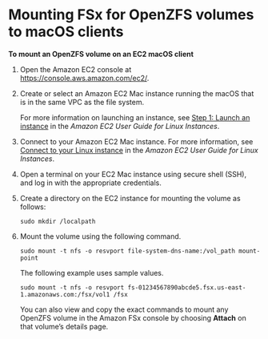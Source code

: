 # Mounting FSx for OpenZFS volumes to macOS clients<a name="attach-mac-client"></a>

**To mount an OpenZFS volume on an EC2 macOS client**

1. Open the Amazon EC2 console at [https://console\.aws\.amazon\.com/ec2/](https://console.aws.amazon.com/ec2/)\.

1. Create or select an Amazon EC2 Mac instance running the macOS that is in the same VPC as the file system\.

   For more information on launching an instance, see [ Step 1: Launch an instance](https://docs.aws.amazon.com/AWSEC2/latest/UserGuide/ec2-mac-instances.html#mac-instance-launch) in the *Amazon EC2 User Guide for Linux Instances*\.

1. Connect to your Amazon EC2 Mac instance\. For more information, see [Connect to your Linux instance](https://docs.aws.amazon.com/AWSEC2/latest/UserGuide/AccessingInstances.html) in the *Amazon EC2 User Guide for Linux Instances*\.

1. Open a terminal on your EC2 Mac instance using secure shell \(SSH\), and log in with the appropriate credentials\.

1. Create a directory on the EC2 instance for mounting the volume as follows:

   ```
   sudo mkdir /localpath
   ```

1. Mount the volume using the following command\.

   ```
   sudo mount -t nfs -o resvport file-system-dns-name:/vol_path mount-point
   ```

   The following example uses sample values\.

   ```
   sudo mount -t nfs -o resvport fs-01234567890abcde5.fsx.us-east-1.amazonaws.com:/fsx/vol1 /fsx
   ```

   You can also view and copy the exact commands to mount any OpenZFS volume in the Amazon FSx console by choosing **Attach** on that volume’s details page\.
